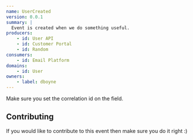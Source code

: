 ```yaml
---
name: UserCreated
version: 0.0.1
summary: |
  Event is created when we do something useful.
producers:
    - id: User API
    - id: Customer Portal
    - id: Random
consumers:
    - id: Email Platform
domains:
    - id: User
owners:
    - label: dboyne
---
```


<Admonition type="info">
  Make sure you set the correlation id on the field.
</Admonition>

<EventFlowDiagram />

<Schema />

## Contributing

If you would like to contribute to this event then make sure you do it right :)


